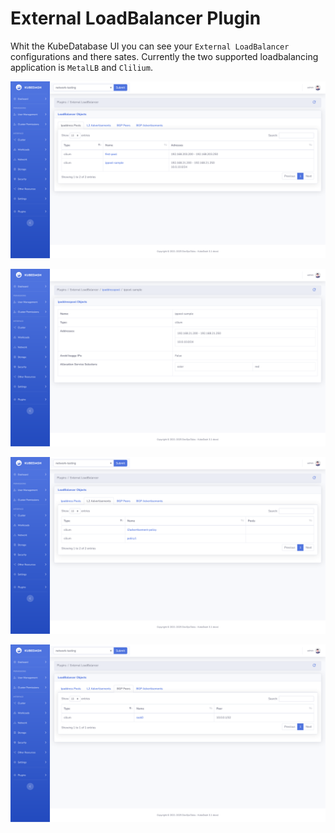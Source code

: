 # External LoadBalancer Plugin

Whit the KubeDatabase UI you can see your `External LoadBalancer` configurations and there sates. Currently the two supported loadbalancing application is `MetalLB` and `Clilium`.

![External LoadBalancer](../img/KubeDash_3.0_loadbalancer_pic_01.png)

![External LoadBalancer](../img/KubeDash_3.0_loadbalancer_pic_02.png)

![External LoadBalancer](../img/KubeDash_3.0_loadbalancer_pic_03.png)

![External LoadBalancer](../img/KubeDash_3.0_loadbalancer_pic_04.png)
